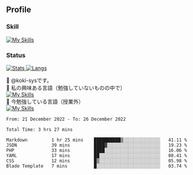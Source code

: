 ## Profile
### Skill
[![My Skills](https://skillicons.dev/icons?i=html,css,javascript,php,java,nodejs,react,bootstrap,docker,laravel,git,github,githubactions,materialui&theme=dark)](https://skillicons.dev)<br>
### Status
[![Stats](https://github-readme-stats.vercel.app/api?username=koki-sys&count_private=true&show_icons=true)
![Langs](https://github-readme-stats.vercel.app/api/top-langs/?username=koki-sys&layout=compact)](https://github.com/koki-sys)

👋 @koki-sysです。<br/>
👀 私の興味ある言語（勉強していないものの中で）<br/>
[![My Skills](https://skillicons.dev/icons?i=golang,gin&theme=dark)](https://skillicons.dev)<br/>
🌱 今勉強している言語（授業外）<br/>
[![My Skills](https://skillicons.dev/icons?i=typescript,react&theme=dark)](https://skillicons.dev)


<!---
koki-sys/koki-sys is a ✨ special ✨ repository because its `README.md` (this file) appears on your GitHub profile.
You can click the Preview link to take a look at your changes.
--->

<!--START_SECTION:waka-->

```text
From: 21 December 2022 - To: 26 December 2022

Total Time: 3 hrs 27 mins

Markdown         1 hr 25 mins    ██████████▒░░░░░░░░░░░░░░   41.11 %
JSON             39 mins         ████▓░░░░░░░░░░░░░░░░░░░░   19.23 %
PHP              33 mins         ████░░░░░░░░░░░░░░░░░░░░░   16.06 %
YAML             17 mins         ██░░░░░░░░░░░░░░░░░░░░░░░   08.41 %
CSS              12 mins         █▒░░░░░░░░░░░░░░░░░░░░░░░   05.98 %
Blade Template   7 mins          █░░░░░░░░░░░░░░░░░░░░░░░░   03.74 %
```

<!--END_SECTION:waka-->
